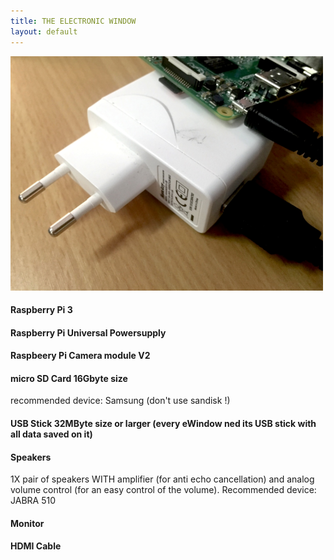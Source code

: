 ```yaml
---
title: THE ELECTRONIC WINDOW
layout: default
---
```


![raspberrypi](images/RASPBERRYPI.png)

#### Raspberry Pi 3

#### Raspberry Pi Universal Powersupply

#### Raspbeery Pi Camera module V2

#### micro SD Card 16Gbyte size
recommended device: Samsung (don't use sandisk !)

#### USB Stick 32MByte size or larger (every eWindow ned its USB stick with all data saved on it)

#### Speakers
1X pair of speakers WITH amplifier (for anti echo cancellation) and analog volume control (for an easy control of the volume). 
Recommended device: JABRA 510

#### Monitor

#### HDMI Cable

